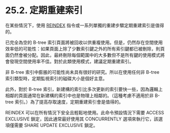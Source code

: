 # 25.2. 定期重建索引

在某些情況下，使用 [REINDEX](../../reference/sql-commands/reindex.md) 指令或一系列單獨的重建步驟定期重建索引是值得的。

已完全為空的 B-tree 索引頁面將被回收以供重複使用。但是，仍然存在空間使用效率低的可能性：如果頁面上除了少數索引鍵之外的所有索引鍵都已被刪除，則頁面仍然會被分配。因此，最終刪除每個範圍中的大多數但不是所有鍵的使用模式將會發現空間使用率不佳。對於此類使用模式，建議定期重建索引。

非 B-tree 索引中膨脹的可能性尚未具有很好的研究。所以在使用任何非 B-tree 索引類型時，定期監視索引的磁碟大小是個好主意。

此外，對於 B-tree 索引，新建構的索引比多次更新的索引要快一些，因為邏輯上相鄰的頁面通常在新建構的索引中也是物理上相鄰的。（這種考慮不適用於非 B-tree 索引。）為了提高存取速度，定期重建索引會是值得的。

REINDEX 可以在所有情況下安全且輕鬆地使用。此命令預設情況下需要 ACCESS EXCLUSIVE 鎖定，因此通常最好使用其 CONCURRENTLY 選項來執行它，該選項僅需要 SHARE UPDATE EXCLUSIVE 鎖定。
